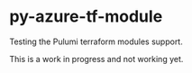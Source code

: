 # py-azure-tf-module

Testing the Pulumi terraform modules support.

This is a work in progress and not working yet.